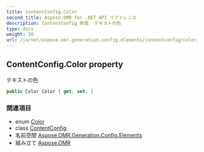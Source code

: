 ```yaml
---
title: ContentConfig.Color
second_title: Aspose.OMR for .NET API リファレンス
description: ContentConfig 財産. テキストの色
type: docs
weight: 30
url: /ja/net/aspose.omr.generation.config.elements/contentconfig/color/
---
```

## ContentConfig.Color property

テキストの色

```csharp
public Color Color { get; set; }
```

### 関連項目

* enum [Color](../../../aspose.omr.generation/color/)
* class [ContentConfig](../)
* 名前空間 [Aspose.OMR.Generation.Config.Elements](../../contentconfig/)
* 組み立て [Aspose.OMR](../../../)


